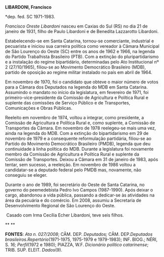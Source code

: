 **LIBARDONI, Francisco**

\*dep. fed. SC 1971-1983.

*Francisco Oreste Libardoni* nasceu em Caxias do Sul (RS) no dia 21 de
janeiro de 1931, filho de Paulo Libardoni e de Benedita Lazzarotto
Libardoni.

Estabelecendo-se em Santa Catarina, tornou-se comerciante, industrial e
pecuarista e iniciou sua carreira política como vereador à Câmara
Municipal de São Lourenço do Oeste (SC) entre os anos de 1962 e 1966, na
legenda do Partido Trabalhista Brasileiro (PTB). Com a extinção do
pluripartidarismo e a instalação do regime bipartidário, determinadas
pelo Ato Institucional nº 2 (27/10/1965), filiou-se ao Movimento
Democrático Brasileiro (MDB), partido de oposição ao regime militar
instalado no país em abril de 1964.

Em novembro de 1970, foi o candidato que obteve o maior número de votos
para a Câmara dos Deputados na legenda do MDB em Santa Catarina.
Assumindo o mandato no início da legislatura, em fevereiro de 1971, foi
primeiro-vice-presidente da Comissão de Agricultura e Política Rural e
suplente das comissões de Serviço Público e de Transportes, Comunicações
e Obras Públicas.

Reeleito em novembro de 1974, voltou a integrar, como presidente, a
Comissão de Agricultura e Política Rural e, como suplente, a Comissão de
Transportes da Câmara. Em novembro de 1978 reelegeu-se mais uma vez,
ainda na legenda do MDB. Com a extinção do bipartidarismo em 29 de
novembro de 1979 e a consequente reformulação partidária, filiou-se ao
Partido do Movimento Democrático Brasileiro (PMDB), legenda que deu
continuidade à linha política do MDB. Durante a legislatura foi
novamente membro da Comissão de Agricultura e Política Rural e suplente
da Comissão de Transportes. Deixou a Câmara em 31 de janeiro de 1983,
após tentar, sem sucesso, a reeleição. Em novembro de 1986 voltou a
candidatar-se a deputado federal pelo PMDB mas, novamente, não conseguiu
se eleger.

Durante o ano de 1989, foi secretário do Oeste de Santa Catarina, no
governo do peemedebista Pedro Ivo Campos (1987-1990). Após deixar o
cargo, abandonou a vida pública, passando a dedicar-se às atividades na
área da pecuária e do comércio. Em 2008, assumiu a Secretaria de
Desenvolvimento Regional de São Lourenço do Oeste.

 Casado com Irma Cecília Echer Libardoni, teve seis filhos.

** **

**FONTES**: *Ata n. 027/2008*; CÂM. DEP. *Deputados;* CÂM.
DEP.*Deputados brasileiros.*Repertório**(1971-1975, 1975-1979 e
1979-1983); INF. BIOG.; NÉRI, S. *16; Perfil*(1972 e 1980); PIAZZA, W.F.
*Dicionário político catarinense*; TRIB. SUP. ELEIT. *Dados*(9). 

 
